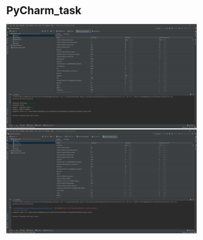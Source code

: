 # PyCharm_task
![Profiler of filter](https://github.com/speedUpDev/PyCharm_task/blob/main/screenshots/profiler_filter.png)
![Profiler of old_filter](https://github.com/speedUpDev/PyCharm_task/blob/main/screenshots/profiler_old_filter.png)
